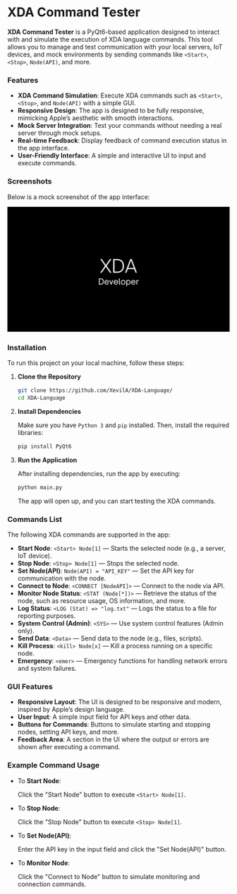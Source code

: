# XDA Command Tester

**XDA Command Tester** is a PyQt6-based application designed to interact with and simulate the execution of XDA language commands. This tool allows you to manage and test communication with your local servers, IoT devices, and mock environments by sending commands like `<Start>`, `<Stop>`, `Node(API)`, and more.

### Features
- **XDA Command Simulation**: Execute XDA commands such as `<Start>`, `<Stop>`, and `Node(API)` with a simple GUI.
- **Responsive Design**: The app is designed to be fully responsive, mimicking Apple’s aesthetic with smooth interactions.
- **Mock Server Integration**: Test your commands without needing a real server through mock setups.
- **Real-time Feedback**: Display feedback of command execution status in the app interface.
- **User-Friendly Interface**: A simple and interactive UI to input and execute commands.

### Screenshots

Below is a mock screenshot of the app interface:

![XDA Command Tester](xdadeveloper.png)

### Installation

To run this project on your local machine, follow these steps:

1. **Clone the Repository**

    ```bash
    git clone https://github.com/XevilA/XDA-Language/
    cd XDA-Language
    ```

2. **Install Dependencies**

    Make sure you have `Python 3` and `pip` installed. Then, install the required libraries:

    ```bash
    pip install PyQt6
    ```

3. **Run the Application**

    After installing dependencies, run the app by executing:

    ```bash
    python main.py
    ```

    The app will open up, and you can start testing the XDA commands.

### Commands List

The following XDA commands are supported in the app:

- **Start Node**: `<Start> Node[1]` — Starts the selected node (e.g., a server, IoT device).
- **Stop Node**: `<Stop> Node[1]` — Stops the selected node.
- **Set Node(API)**: `Node(API) = "API_KEY"` — Set the API key for communication with the node.
- **Connect to Node**: `<CONNECT [NodeAPI]>` — Connect to the node via API.
- **Monitor Node Status**: `<STAT (Node[*])>` — Retrieve the status of the node, such as resource usage, OS information, and more.
- **Log Status**: `<LOG (Stat) => "log.txt"` — Logs the status to a file for reporting purposes.
- **System Control (Admin)**: `<SYS>` — Use system control features (Admin only).
- **Send Data**: `<Data>` — Send data to the node (e.g., files, scripts).
- **Kill Process**: `<kill> Node[x]` — Kill a process running on a specific node.
- **Emergency**: `<emer>` — Emergency functions for handling network errors and system failures.

### GUI Features

- **Responsive Layout**: The UI is designed to be responsive and modern, inspired by Apple’s design language.
- **User Input**: A simple input field for API keys and other data.
- **Buttons for Commands**: Buttons to simulate starting and stopping nodes, setting API keys, and more.
- **Feedback Area**: A section in the UI where the output or errors are shown after executing a command.

### Example Command Usage

- To **Start Node**:

    Click the "Start Node" button to execute `<Start> Node[1]`.

- To **Stop Node**:

    Click the "Stop Node" button to execute `<Stop> Node[1]`.

- To **Set Node(API)**:

    Enter the API key in the input field and click the "Set Node(API)" button.

- To **Monitor Node**:

    Click the "Connect to Node" button to simulate monitoring and connection commands.

